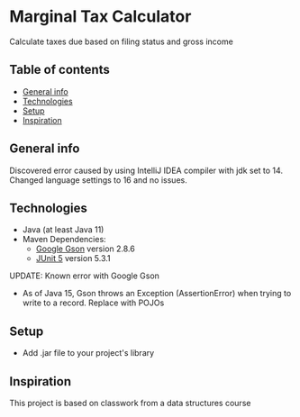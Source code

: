 # Marginal Tax Calculator

Calculate taxes due based on filing status and gross income

## Table of contents

* [General info](#general-info)
* [Technologies](#technologies)
* [Setup](#setup)
* [Inspiration](#inspiration)

## General info
Discovered error caused by using IntelliJ IDEA compiler with jdk set to 14.
Changed language settings to 16 and no issues.

## Technologies

* Java (at least Java 11)
* Maven Dependencies:
    * <a href="https://github.com/google/gson">Google Gson</a> version 2.8.6
    * <a href="https://junit.org/junit5/">JUnit 5</a> version 5.3.1

UPDATE: Known error with Google Gson
* As of Java 15, Gson throws an Exception (AssertionError) when trying to write to a record.
Replace with POJOs

## Setup

* Add .jar file to your project's library

## Inspiration

This project is based on classwork from a data structures course





